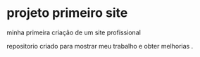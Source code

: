 # projeto primeiro site
 minha primeira criação de um site profissional

 repositorio criado para mostrar meu trabalho e obter 
 melhorias .
